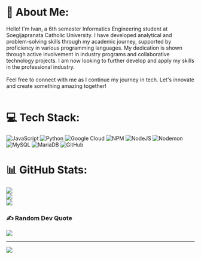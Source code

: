 # 💫 About Me:
Hello! I'm Ivan, a 6th semester Informatics Engineering student at Soegijapranata Catholic University. I have developed analytical and problem-solving skills through my academic journey, supported by proficiency in various programming languages. My dedication is shown through active involvement in industry programs and collaborative technology projects. I am now looking to further develop and apply my skills in the professional industry.<br><br>Feel free to connect with me as I continue my journey in tech. Let's innovate and create something amazing together!<br><br>

# 💻 Tech Stack:
![JavaScript](https://img.shields.io/badge/javascript-%23323330.svg?style=for-the-badge&logo=javascript&logoColor=%23F7DF1E) ![Python](https://img.shields.io/badge/python-3670A0?style=for-the-badge&logo=python&logoColor=ffdd54) ![Google Cloud](https://img.shields.io/badge/GoogleCloud-%234285F4.svg?style=for-the-badge&logo=google-cloud&logoColor=white) ![NPM](https://img.shields.io/badge/NPM-%23CB3837.svg?style=for-the-badge&logo=npm&logoColor=white) ![NodeJS](https://img.shields.io/badge/node.js-6DA55F?style=for-the-badge&logo=node.js&logoColor=white) ![Nodemon](https://img.shields.io/badge/NODEMON-%23323330.svg?style=for-the-badge&logo=nodemon&logoColor=%BBDEAD) ![MySQL](https://img.shields.io/badge/mysql-4479A1.svg?style=for-the-badge&logo=mysql&logoColor=white) ![MariaDB](https://img.shields.io/badge/MariaDB-003545?style=for-the-badge&logo=mariadb&logoColor=white) ![GitHub](https://img.shields.io/badge/github-%23121011.svg?style=for-the-badge&logo=github&logoColor=white)

# 📊 GitHub Stats:
![](https://github-readme-stats.vercel.app/api?username=IvanBudiono&theme=dark&hide_border=false&include_all_commits=true&count_private=true)<br/>
![](https://github-readme-streak-stats.herokuapp.com/?user=IvanBudiono&theme=dark&hide_border=false)<br/>
![](https://github-readme-stats.vercel.app/api/top-langs/?username=IvanBudiono&theme=dark&hide_border=false&include_all_commits=true&count_private=true&layout=compact)

### ✍️ Random Dev Quote
![](https://quotes-github-readme.vercel.app/api?type=horizontal&theme=radical)

---
[![](https://visitcount.itsvg.in/api?id=IvanBudiono&icon=0&color=0)](https://visitcount.itsvg.in)

<!-- Proudly created with GPRM ( https://gprm.itsvg.in ) -->
